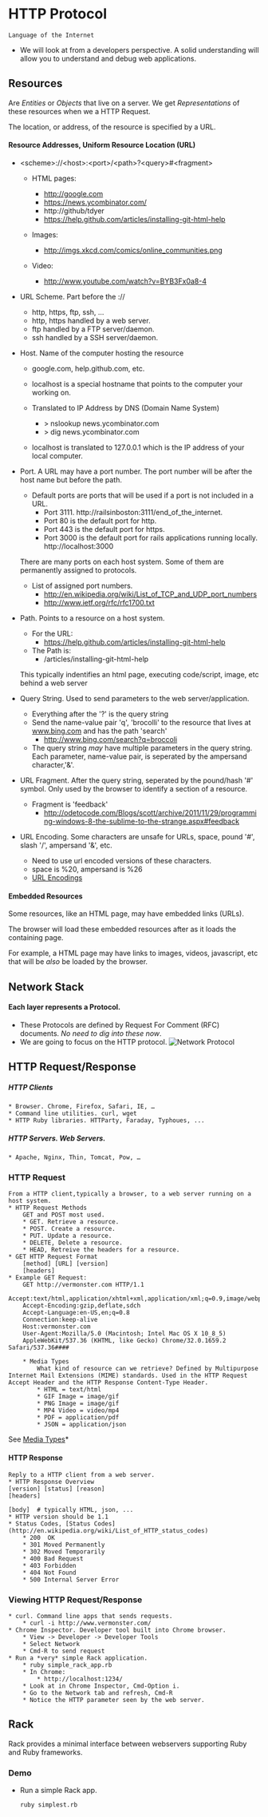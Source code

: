 # HTTP Protocol
	Language of the Internet
* We will look at from a developers perspective. A solid understanding will allow you to understand and debug web applications. 

## Resources

Are _Entities_ or _Objects_ that live on a server. We get _Representations_ of these resources when we a HTTP Request. 

The location, or address, of the resource is specified by a URL.


#### Resource Addresses, Uniform Resource Location (URL)
* \<scheme\>://\<host\>:\<port\>/\<path\>?\<query\>#\<fragment\>
	* HTML pages:
		* http://google.com
   		* https://news.ycombinator.com/
   		* http://github/tdyer
   		* https://help.github.com/articles/installing-git-html-help

	* Images:
		* http://imgs.xkcd.com/comics/online_communities.png

   * Video:
		* http://www.youtube.com/watch?v=BYB3Fx0a8-4	  

* URL Scheme. Part before the ://
	* http, https, ftp, ssh, ...
	* http, https handled by a web server.
	* ftp handled by a FTP server/daemon.
	* ssh handled by a SSH server/daemon.

*  Host. Name of the computer hosting the resource
   	* google.com, help.github.com, etc.
	* localhost is a special hostname that points to the computer your working on.
	* Translated to IP Address by DNS (Domain Name System)
		* &gt; nslookup  news.ycombinator.com
		* &gt; dig news.ycombinator.com

	* localhost is translated to 127.0.0.1 which is the IP address of your local computer.

* Port. A URL may have a port number.
	The port number will be after the host name but before the path.
	* Default ports are ports that will be used if a port is not included in a URL. 
		* Port 3111. http://railsinboston:3111/end_of_the_internet.
		* Port 80 is the default port for http.
		* Port 443 is the default port for https.
		* Port 3000 is the default port for rails applications running locally. http://localhost:3000

   There are many ports on each host system. Some of them are
   permanently assigned to protocols. 
	
	* List of assigned port numbers.
   		* http://en.wikipedia.org/wiki/List_of_TCP_and_UDP_port_numbers
   		* http://www.ietf.org/rfc/rfc1700.txt

* Path. Points to a resource on a host system. 
	* For the URL:
		* https://help.github.com/articles/installing-git-html-help
	* The Path is:
		* /articles/installing-git-html-help
		
	This typically indentifies an html page, executing code/script, image, etc
	behind a web server

* Query String. Used to send parameters to the web server/application.
	* Everything after the '?' is the query string
   	* Send the name-value pair 'q', 'brocolli' to the resource that lives at
	  www.bing.com and has the path 'search'
   		* http://www.bing.com/search?q=broccoli
	* The query string *may* have multiple parameters in the query string. Each parameter, name-value pair, is seperated by the ampersand character,'&'.

* URL Fragment. After the query string, seperated by the pound/hash
   '#' symbol. Only used by the browser to identify a section of a
   resource.
	* Fragment is 'feedback'
		* http://odetocode.com/Blogs/scott/archive/2011/11/29/programming-windows-8-the-sublime-to-the-strange.aspx#feedback 


* URL Encoding. Some characters are unsafe for URLs, space, pound '#', slash '/', ampersand '&', etc.
	* Need to use url encoded versions of these characters. 
	*  space is %20, ampersand is %26
	* [URL Encodings](http://http://www.w3schools.com/tags/ref_urlencode.asp)

#### Embedded Resources

Some resources, like an HTML page, may have embedded links (URLs).  

The browser will load these embedded resources after as it loads the containing page.  

For example, a HTML page may have links to images, videos, javascript, etc that will be *also* be loaded by the browser.

## Network Stack  

#### Each layer represents a Protocol.
* These Protocols are defined by Request For Comment (RFC) documents. *No need to dig into these now*.
* We are going to focus on the HTTP protocol.
![Network Protocol](http://odetocode.com/aimages/http/netlayer.png)

## HTTP Request/Response

##### HTTP Clients
	* Browser. Chrome, Firefox, Safari, IE, …	
	* Command line utilities. curl, wget
	* HTTP Ruby libraries. HTTParty, Faraday, Typhoues, ...
##### HTTP Servers. *Web Servers*.
	* Apache, Nginx, Thin, Tomcat, Pow, …
	
### HTTP Request
	From a HTTP client,typically a browser, to a web server running on a host system. 
	* HTTP Request Methods
		GET and POST most used.
		* GET. Retrieve a resource.
		* POST. Create a resource.
		* PUT. Update a resource.
		* DELETE, Delete a resource.
		* HEAD, Retreive the headers for a resource. 
	* GET HTTP Request Format
		[method] [URL] [version]
		[headers]
	* Example GET Request:
		GET http://vermonster.com HTTP/1.1
		Accept:text/html,application/xhtml+xml,application/xml;q=0.9,image/webp,*/*;q=0.8
		Accept-Encoding:gzip,deflate,sdch
		Accept-Language:en-US,en;q=0.8
		Connection:keep-alive
		Host:vermonster.com
		User-Agent:Mozilla/5.0 (Macintosh; Intel Mac OS X 10_8_5)
		AppleWebKit/537.36 (KHTML, like Gecko) Chrome/32.0.1659.2 Safari/537.36#### 
		
		* Media Types
			What kind of resource can we retrieve? Defined by Multipurpose Internet Mail Extensions (MIME) standards. Used in the HTTP Request Accept Header and the HTTP Response Content-Type Header.
			* HTML = text/html
		  	* GIF Image = image/gif
		  	* PNG Image = image/gif
		  	* MP4 Video = video/mp4
		  	* PDF = application/pdf
		  	* JSON = application/json

  See [Media Types](http://en.wikipedia.org/wiki/Internet_media_type)*		
#### HTTP Response
	Reply to a HTTP client from a web server.
	* HTTP Response Overview
	[version] [status] [reason]
	[headers]
  
	[body]	# typically HTML, json, ...
	* HTTP version should be 1.1
	* Status Codes, [Status Codes](http://en.wikipedia.org/wiki/List_of_HTTP_status_codes)
		* 200  OK 
   		* 301 Moved Permanently 
		* 302 Moved Temporarily 
   		* 400 Bad Request   
		* 403 Forbidden 
		* 404 Not Found 
		* 500 Internal Server Error
### Viewing HTTP Request/Response
	* curl. Command line apps that sends requests.
		* curl -i http://www.vermonster.com/
	* Chrome Inspector. Developer tool built into Chrome browser.
		* View -> Developer -> Developer Tools 
		* Select Network
		* Cmd-R to send request
	* Run a *very* simple Rack application.
		* ruby simple_rack_app.rb
		* In Chrome: 
			* http://localhost:1234/
		* Look at in Chrome Inspector, Cmd-Option i.
		* Go to the Network tab and refresh, Cmd-R
		* Notice the HTTP parameter seen by the web server.
		
## Rack 

Rack provides a minimal interface between webservers supporting Ruby and Ruby frameworks.  

### Demo

* Run a simple Rack app.  

	```
	ruby simplest.rb
	```
